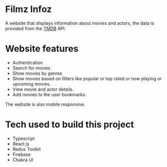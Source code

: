 # Filmz Infoz

A website that displays information about movies and actors, the data is provided from the [TMDB](https://www.themoviedb.org/documentation/api) API.

# Website features

- Authentication
- Search for movies
- Show movies by genres
- Show movies based on filters like popular or top rated or now playing or upcoming movies.
- View movie and actor details.
- Add movies to the user bookmarks.

The website is also mobile responsive.

# Tech used to build this project
- Typescript
- React js
- Redux Toolkit
- Firebase 
- Chakra UI 
